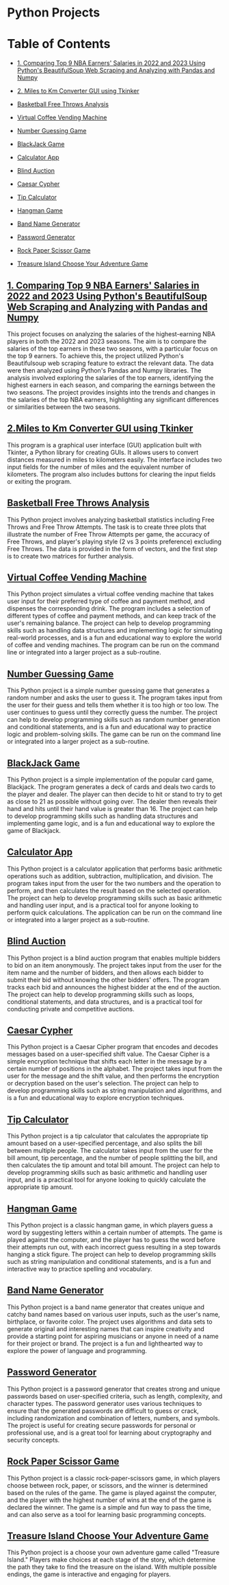 # Python Projects
# Table of Contents

- [1. Comparing Top 9 NBA Earners' Salaries in 2022 and 2023 Using Python's BeautifulSoup Web Scraping and Analyzing with Pandas and Numpy](#1-Comparing-Top-9-NBA-Earners'-Salaries-in-2022-and-2023-Using-Python's-BeautifulSoup-Web-Scraping-and-Analyzing-with-Pandas-and-Numpy)

- [2. Miles to Km Converter GUI using Tkinker](#2-Miles-to-Km-Converter-GUI-using-Tkinker)

- [Basketball Free Throws Analysis](#Basketball-Free-Throws-Analysis)

- [Virtual Coffee Vending Machine](#Virtual-Coffee-Vending-Machine)

- [Number Guessing Game](#Number-Guessing-Game)

- [BlackJack Game](#BlackJack-Game)

- [Calculator App](#Calculator-App)

- [Blind Auction](#Blind-Auction)

- [Caesar Cypher](#Caesar-Cypher)

- [Tip Calculator](#Tip-Calculator)

- [Hangman Game](#Hangman-Game)

- [Band Name Generator](#Band-Name-Generator)

- [Password Generator](#Password-Generator)

- [Rock Paper Scissor Game](#Rock-Paper-Scissor-Game)

- [Treasure Island Choose Your Adventure Game](#Treasure-Island-Choose-Your-Adventure-Game)


## [1. Comparing Top 9 NBA Earners' Salaries in 2022 and 2023 Using Python's BeautifulSoup Web Scraping and Analyzing with Pandas and Numpy](https://github.com/John-Rivero/Python-Projects/tree/main/1.%20Comparing%20Top%209%20NBA%20Earners'%20Salaries%20in%202022%20and%202023%20Using%20Python's%20BeautifulSoup%20Web%20Scraping%20and%20Analyzing%20with%20Pandas%20and%20Numpy)


This project focuses on analyzing the salaries of the highest-earning NBA players in both the 2022 and 2023 seasons. The aim is to compare the salaries of the top earners in these two seasons, with a particular focus on the top 9 earners. To achieve this, the project utilized Python's Beautifulsoup web scraping feature to extract the relevant data. The data were then analyzed using Python's Pandas and Numpy libraries. The analysis involved exploring the salaries of the top earners, identifying the highest earners in each season, and comparing the earnings between the two seasons. The project provides insights into the trends and changes in the salaries of the top NBA earners, highlighting any significant differences or similarities between the two seasons.


## [2.Miles to Km Converter GUI using Tkinker](https://github.com/John-Rivero/Python-Projects/tree/main/2.%20Miles%20to%20Km%20Converter%20GUI%20using%20Tkinker)


This program is a graphical user interface (GUI) application built with Tkinter, a Python library for creating GUIs. It allows users to convert distances measured in miles to kilometers easily. The interface includes two input fields for the number of miles and the equivalent number of kilometers. The program also includes buttons for clearing the input fields or exiting the program.


## [Basketball Free Throws Analysis](https://github.com/John-Rivero/Python-Projects/tree/main/Basketball%20Free%20Throws%20Analysis)

This Python project involves analyzing basketball statistics including Free Throws and Free Throw Attempts. The task is to create three plots that illustrate the number of Free Throw Attempts per game, the accuracy of Free Throws, and player's playing style (2 vs 3 points preference) excluding Free Throws. The data is provided in the form of vectors, and the first step is to create two matrices for further analysis.


## [Virtual Coffee Vending Machine](https://github.com/John-Rivero/Python-Projects/tree/main/Higher-Lower-Game)


This Python project simulates a virtual coffee vending machine that takes user input for their preferred type of coffee and payment method, and dispenses the corresponding drink. The program includes a selection of different types of coffee and payment methods, and can keep track of the user's remaining balance. The project can help to develop programming skills such as handling data structures and implementing logic for simulating real-world processes, and is a fun and educational way to explore the world of coffee and vending machines. The program can be run on the command line or integrated into a larger project as a sub-routine.


## [Number Guessing Game](https://github.com/John-Rivero/Python-Projects/tree/main/Number-Guessing-Game)


This Python project is a simple number guessing game that generates a random number and asks the user to guess it. The program takes input from the user for their guess and tells them whether it is too high or too low. The user continues to guess until they correctly guess the number. The project can help to develop programming skills such as random number generation and conditional statements, and is a fun and educational way to practice logic and problem-solving skills. The game can be run on the command line or integrated into a larger project as a sub-routine.


## [BlackJack Game](https://github.com/John-Rivero/Python-Projects/tree/main/Blackjack-Game)


This Python project is a simple implementation of the popular card game, Blackjack. The program generates a deck of cards and deals two cards to the player and dealer. The player can then decide to hit or stand to try to get as close to 21 as possible without going over. The dealer then reveals their hand and hits until their hand value is greater than 16. The project can help to develop programming skills such as handling data structures and implementing game logic, and is a fun and educational way to explore the game of Blackjack.


## [Calculator App](https://github.com/John-Rivero/Python-Projects/tree/main/Calculator-App)


This Python project is a calculator application that performs basic arithmetic operations such as addition, subtraction, multiplication, and division. The program takes input from the user for the two numbers and the operation to perform, and then calculates the result based on the selected operation. The project can help to develop programming skills such as basic arithmetic and handling user input, and is a practical tool for anyone looking to perform quick calculations. The application can be run on the command line or integrated into a larger project as a sub-routine.


## [Blind Auction](https://github.com/John-Rivero/Python-Projects/tree/main/Blind-Auction)


This Python project is a blind auction program that enables multiple bidders to bid on an item anonymously. The project takes input from the user for the item name and the number of bidders, and then allows each bidder to submit their bid without knowing the other bidders' offers. The program tracks each bid and announces the highest bidder at the end of the auction. The project can help to develop programming skills such as loops, conditional statements, and data structures, and is a practical tool for conducting private and competitive auctions.


## [Caesar Cypher](https://github.com/John-Rivero/Python-Projects/tree/main/Caesar-Cypher)


This Python project is a Caesar Cipher program that encodes and decodes messages based on a user-specified shift value. The Caesar Cipher is a simple encryption technique that shifts each letter in the message by a certain number of positions in the alphabet. The project takes input from the user for the message and the shift value, and then performs the encryption or decryption based on the user's selection. The project can help to develop programming skills such as string manipulation and algorithms, and is a fun and educational way to explore encryption techniques.


## [Tip Calculator](https://github.com/John-Rivero/Python-Projects/tree/main/Tip-Calculator)


This Python project is a tip calculator that calculates the appropriate tip amount based on a user-specified percentage, and also splits the bill between multiple people. The calculator takes input from the user for the bill amount, tip percentage, and the number of people splitting the bill, and then calculates the tip amount and total bill amount. The project can help to develop programming skills such as basic arithmetic and handling user input, and is a practical tool for anyone looking to quickly calculate the appropriate tip amount.


## [Hangman Game](https://github.com/John-Rivero/Python-Projects/tree/main/Hangman-Game)


This Python project is a classic hangman game, in which players guess a word by suggesting letters within a certain number of attempts. The game is played against the computer, and the player has to guess the word before their attempts run out, with each incorrect guess resulting in a step towards hanging a stick figure. The project can help to develop programming skills such as string manipulation and conditional statements, and is a fun and interactive way to practice spelling and vocabulary.


## [Band Name Generator](https://github.com/John-Rivero/Python-Projects/tree/main/Band-Name-Generator)


This Python project is a band name generator that creates unique and catchy band names based on various user inputs, such as the user's name, birthplace, or favorite color. The project uses algorithms and data sets to generate original and interesting names that can inspire creativity and provide a starting point for aspiring musicians or anyone in need of a name for their project or brand. The project is a fun and lighthearted way to explore the power of language and programming.


## [Password Generator](https://github.com/John-Rivero/Python-Projects/tree/main/Password-Generator)

This Python project is a password generator that creates strong and unique passwords based on user-specified criteria, such as length, complexity, and character types. The password generator uses various techniques to ensure that the generated passwords are difficult to guess or crack, including randomization and combination of letters, numbers, and symbols. The project is useful for creating secure passwords for personal or professional use, and is a great tool for learning about cryptography and security concepts.


## [Rock Paper Scissor Game](https://github.com/John-Rivero/Python-Projects/tree/main/Rock-Paper-Scissor-Game)


This Python project is a classic rock-paper-scissors game, in which players choose between rock, paper, or scissors, and the winner is determined based on the rules of the game. The game is played against the computer, and the player with the highest number of wins at the end of the game is declared the winner. The game is a simple and fun way to pass the time, and can also serve as a tool for learning basic programming concepts.


## [Treasure Island Choose Your Adventure Game](https://github.com/John-Rivero/Python-Projects/tree/main/Treasure-Island-Choose-Your-Adventure)


This Python project is a choose your own adventure game called "Treasure Island." Players make choices at each stage of the story, which determine the path they take to find the treasure on the island. With multiple possible endings, the game is interactive and engaging for players.
